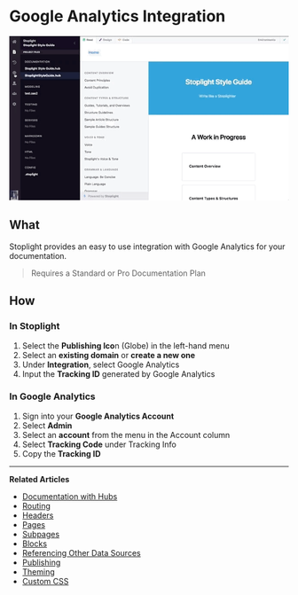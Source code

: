 # Google Analytics Integration 

![Google Analytics Integration](https://github.com/stoplightio/docs/blob/develop/assets/gifs/googleanalytics.gif?raw=true)

## What 
Stoplight provides an easy to use integration with Google Analytics for your documentation.  

> Requires a Standard or Pro Documentation Plan 

## How 

### In Stoplight
1. Select the **Publishing Ico**n (Globe) in the left-hand menu 
2. Select an **existing domain** or **create a new one** 
3. Under **Integration**, select Google Analytics 
4. Input the **Tracking ID** generated by Google Analytics 

### In Google Analytics 
1. Sign into your **Google Analytics Account** 
2. Select **Admin** 
3. Select an **account** from the menu in the Account column
4. Select **Tracking Code** under Tracking Info
5. Copy the **Tracking ID**

---
**Related Articles**
- [Documentation with Hubs](/documentation/introduction)
- [Routing](/documentation/getting-started/routing)
- [Headers](/documentation/getting-started/header-footer)
- [Pages](/documentation/getting-started/pages)
- [Subpages](/documentation/getting-started/subpages)
- [Blocks](/documentation/blocks)
- [Referencing Other Data Sources](/documentation/referencing-other-data-sources)
- [Publishing](/documentation/publishing)
- [Theming](/documentation/design/theming)
- [Custom CSS](/documentation/design/custom-css)


